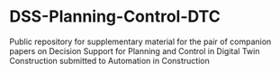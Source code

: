 # DSS-Planning-Control-DTC
Public repository for supplementary material for the pair of companion papers on Decision Support for Planning and Control in Digital Twin Construction submitted to Automation in Construction
